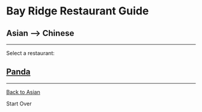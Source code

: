 # Bay Ridge Restaurant Guide
## Asian --> Chinese
---
Select a restaurant:
## [Panda](https://www.pandabrooklyn.com/)
---

[Back to Asian](asian/asian.md)

Start Over
